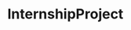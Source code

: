 # InternshipProject


<a href="https://github-readme-stats.vercel.app/api?username=shrikantpadhy18"></a>
